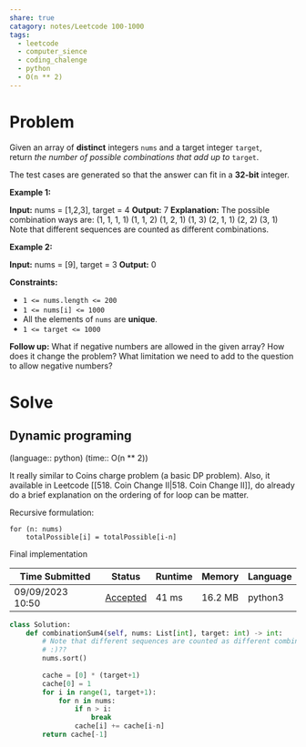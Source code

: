 ```yaml
---
share: true
catagory: notes/Leetcode 100-1000
tags:
  - leetcode
  - computer_sience
  - coding_chalenge
  - python
  - O(n ** 2)
---
```


# Problem

Given an array of **distinct** integers `nums` and a target integer `target`, return _the number of possible combinations that add up to_ `target`.

The test cases are generated so that the answer can fit in a **32-bit** integer.

**Example 1:**

**Input:** nums = [1,2,3], target = 4
**Output:** 7
**Explanation:**
The possible combination ways are:
(1, 1, 1, 1)
(1, 1, 2)
(1, 2, 1)
(1, 3)
(2, 1, 1)
(2, 2)
(3, 1)
Note that different sequences are counted as different combinations.

**Example 2:**

**Input:** nums = [9], target = 3
**Output:** 0

**Constraints:**

- `1 <= nums.length <= 200`
- `1 <= nums[i] <= 1000`
- All the elements of `nums` are **unique**.
- `1 <= target <= 1000`

**Follow up:** What if negative numbers are allowed in the given array? How does it change the problem? What limitation we need to add to the question to allow negative numbers?

# Solve

## Dynamic programing
(language:: python) (time:: O(n ** 2))

It really similar to Coins charge problem (a basic DP problem). Also, it available in Leetcode [[518. Coin Change II|518. Coin Change II]], do already do a brief explanation on the ordering of for loop can be matter.

Recursive formulation:
```
for (n: nums)
    totalPossible[i] = totalPossible[i-n] 
```


Final implementation

|Time Submitted|Status|Runtime|Memory|Language|
|---|---|---|---|---|
|09/09/2023 10:50|[Accepted](https://leetcode.com/submissions/detail/1044393682/)|41 ms|16.2 MB|python3|

```python
class Solution:
    def combinationSum4(self, nums: List[int], target: int) -> int:
        # Note that different sequences are counted as different combinations 
        # :)??
        nums.sort()
        
        cache = [0] * (target+1)
        cache[0] = 1
        for i in range(1, target+1):
            for n in nums:
                if n > i:
                    break
                cache[i] += cache[i-n]
        return cache[-1]
```